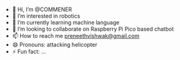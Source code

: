 - 👋 Hi, I’m @COMMENER
- 👀 I’m interested in robotics
- 🌱 I’m currently learning machine language
- 💞️ I’m looking to collaborate on Raspberry Pi Pico based chatbot
- 📫 How to reach me preneethvishwak@gmail.com
- 😄 Pronouns: attacking helicopter
- ⚡ Fun fact: ...

<!---
COMMENER/COMMENER is a ✨ special ✨ repository because its `README.md` (this file) appears on your GitHub profile.
You can click the Preview link to take a look at your changes.
--->

